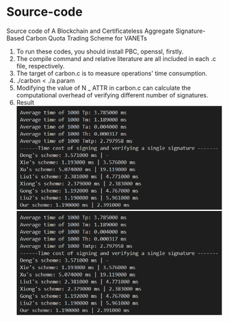 # Source-code
Source code of  A Blockchain and Certificateless Aggregate Signature-Based Carbon Quota Trading Scheme for VANETs
1. To run these codes, you should install PBC, openssl, firstly.
2. The compile command and relative literature are all included in each .c file, respectively.
3. The target of carbon.c is to measure operations' time consumption.
4. ./carbon < ./a.param
5. Modifying the value of N _ ATTR in carbon.c can calculate the computational overhead of verifying different number of signatures.
6. Result
![image](https://github.com/limuzi-bb/Source-code/blob/main/result1.jpg)
![image](https://github.com/limuzi-bb/Source-code/blob/main/result1.jpg)
